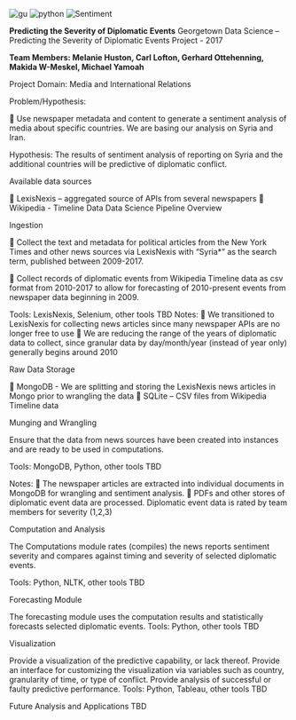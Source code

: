 
![gu](https://pbs.twimg.com/profile_images/1899483763/GU_AbbreviatedMark_twitter_normal.png)
![python](https://www.python.org/static/favicon.ico)
![Sentiment](https://git.gitbook.com/raw/caiomsouza/u-tad-final-project/master/images/icon-sentiment.png?token=Y2Fpb21zb3V6YTo5YTllZmJhYi03NDg5LTQ4YTUtYThjMy05MDM2Yjc5ODgyMmM%3D)


**Predicting the Severity of Diplomatic Events** 
Georgetown Data Science – Predicting the Severity of Diplomatic Events Project - 2017

**Team Members:  Melanie Huston, Carl Lofton, Gerhard Ottehenning, Makida W-Meskel, Michael Yamoah**

Project Domain: Media and International Relations

Problem/Hypothesis:

	Use newspaper metadata and content to generate a sentiment analysis of media about specific countries. We are basing our analysis on Syria and Iran. 

Hypothesis: The results of sentiment analysis of reporting on Syria and the additional countries will be predictive of diplomatic conflict.

Available data sources

	LexisNexis – aggregated source of APIs from several newspapers
	Wikipedia -  Timeline Data
Data Science Pipeline Overview
 
 
Ingestion

	Collect the text and metadata for political articles from the New York Times and other news sources via LexisNexis with “Syria*” as the search term, published between 2009-2017. 

	Collect records of diplomatic events from Wikipedia Timeline data as csv format from 2010-2017 to allow for forecasting of 2010-present events from newspaper data beginning in 2009.

Tools: LexisNexis, Selenium, other tools TBD
Notes: 
	We transitioned to LexisNexis for collecting news articles since many newspaper APIs are no longer free to use
	We are reducing the range of the years of diplomatic data to collect, since granular data by day/month/year (instead of year only) generally begins around 2010 


Raw Data Storage

	MongoDB - We are splitting and storing the LexisNexis news articles in Mongo prior to wrangling the data
	SQLite – CSV files from Wikipedia Timeline data



Munging and Wrangling 

Ensure that the data from news sources have been created into instances and are ready to be used in computations.

Tools: MongoDB, Python, other tools TBD

Notes:
	The newspaper articles are extracted into individual documents in MongoDB for wrangling and sentiment analysis. 
	PDFs and other stores of diplomatic event data are processed. Diplomatic event data is rated by team members for severity (1,2,3)


Computation and Analysis

The Computations module rates (compiles) the news reports sentiment severity and compares against timing and severity of selected diplomatic events. 

Tools: Python, NLTK, other tools TBD


Forecasting Module 

The forecasting module uses the computation results and statistically forecasts selected diplomatic events.
Tools: Python, other tools TBD


Visualization

Provide a visualization of the predictive capability, or lack thereof. Provide an interface for customizing the visualization via variables such as country, granularity of time, or type of conflict. Provide analysis of successful or faulty predictive performance.
Tools: Python, Tableau, other tools TBD

Future Analysis and Applications
TBD
